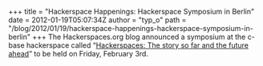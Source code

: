 +++
title = "Hackerspace Happenings: Hackerspace Symposium in Berlin"
date = 2012-01-19T05:07:34Z
author = "typ_o"
path = "/blog/2012/01/19/hackerspace-happenings-hackerspace-symposium-in-berlin"
+++
The Hackerspaces.org blog announced a symposium at the c-base
hackerspace called “[Hackerspaces: The story so far and the future
ahead](https://blog.hackerspaces.org/2012/01/13/upcoming-symposium-in-berlin-germany-hackerspaces-the-story-so-far-and-the-future-ahead/)”
to be held on Friday, February 3rd.
